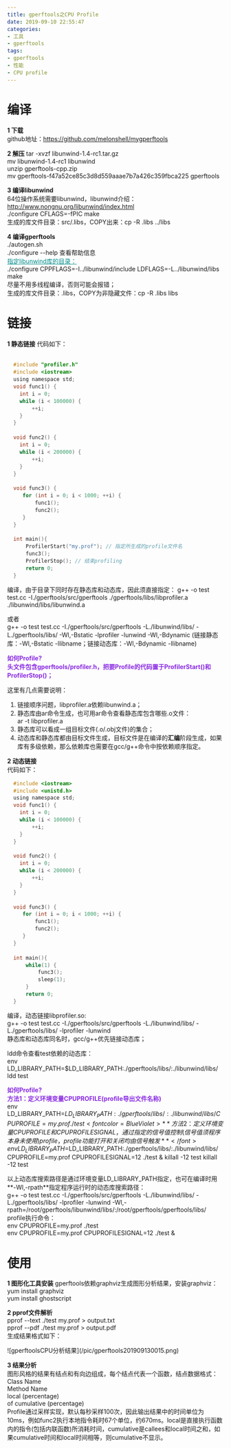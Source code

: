 ```yaml
---
title: gperftools之CPU Profile
date: 2019-09-10 22:55:47
categories:
- 工具
- gperftools
tags:
- gperftools
- 性能
- CPU profile
---
```


# 编译
**1 下载**  
  github地址：https://github.com/melonshell/mygperftools

**2 解压**
  tar -xvzf libunwind-1.4-rc1.tar.gz  
  mv libunwind-1.4-rc1 libunwind  
  unzip gperftools-cpp.zip  
  mv gperftools-f47a52ce85c3d8d559aaae7b7a426c359fbca225 gperftools  

**3 编译libunwind**  
  64位操作系统需要libunwind，libunwind介绍：http://www.nongnu.org/libunwind/index.html  
  ./configure CFLAGS=-fPIC 
  make  
  生成的库文件目录：src/.libs，COPY出来：cp -R .libs ../libs

**4 编译gperftools**  
  ./autogen.sh  
  ./configure --help  查看帮助信息  
  <font color=DarkCyan><u>指定libunwind库的目录：</u></font>  
  ./configure CPPFLAGS=-I../libunwind/include LDFLAGS=-L../libunwind/libs  
  make  
  尽量不用多线程编译，否则可能会报错；  
  生成的库文件目录：.libs，COPY为非隐藏文件：cp -R .libs libs  
  
# 链接
**1 静态链接** 
  代码如下：  
  ```C

    #include "profiler.h"
	#include <iostream>
	using namespace std;
	void func1() {
	  int i = 0;
	  while (i < 100000) {
	      ++i;
	  }   
	}
	
	void func2() {
	  int i = 0;
	  while (i < 200000) {
	      ++i;
	  }   
	}
	
	void func3() {
	   for (int i = 0; i < 1000; ++i) {
	       func1();
	       func2();
	   }   
	}
	
	int main(){
	    ProfilerStart("my.prof"); // 指定所生成的profile文件名
	    func3();
	    ProfilerStop(); // 结束profiling
	    return 0;
	}
  ```
  
  编译，由于目录下同时存在静态库和动态库，因此须直接指定： 
  g++ -o test test.cc -I./gperftools/src/gperftools ./gperftools/libs/libprofiler.a ./libunwind/libs/libunwind.a  
  
  或者  
  g++ -o test test.cc -I./gperftools/src/gperftools -L./libunwind/libs/ -L./gperftools/libs/ -Wl,-Bstatic -lprofiler -lunwind -Wl,-Bdynamic 
  (链接静态库：-Wl,-Bstatic -llibname；链接动态库：-Wl,-Bdynamic -llibname)  

  <font color=BlueViolet>**如何Profile?**</font>  
  <font color=BlueViolet>**头文件包含gperftools/profiler.h，把要Profile的代码置于ProfilerStart()和ProfilerStop()；**</font>  

  这里有几点需要说明：  
  1) 链接顺序问题，libprofiler.a依赖libunwind.a；  
  2) 静态库由ar命令生成，也可用ar命令查看静态库包含哪些.o文件：  
     ar -t libprofiler.a  
  3) 静态库可以看成一组目标文件(.o/.obj文件)的集合；  
  4) 动态库和静态库都由目标文件生成，目标文件是在编译的**汇编**阶段生成，如果库有多级依赖，那么依赖库也需要在gcc/g++命令中按依赖顺序指定。  
  
**2 动态链接**  
  代码如下：  
  ```C
	#include <iostream>
    #include <unistd.h>
	using namespace std;
	void func1() {
	  int i = 0;
	  while (i < 100000) {
	      ++i;
	  }   
	}
	
	void func2() {
	  int i = 0;
	  while (i < 200000) {
	      ++i;
	  }   
	}
	
	void func3() {
	   for (int i = 0; i < 1000; ++i) {
	       func1();
	       func2();
	   }   
	}
	
	int main(){
        while(1) {
	    	func3();
            sleep(1);
        }
	    return 0;
	}
  ```
  编译，动态链接libprofiler.so:  
  g++ -o test test.cc -I./gperftools/src/gperftools -L./libunwind/libs/ -L./gperftools/libs/ -lprofiler -lunwind  
  静态库和动态库同名时，gcc/g++优先链接动态库；  
  
  ldd命令查看test依赖的动态库：  
  env LD_LIBRARY_PATH=$LD_LIBRARY_PATH:./gperftools/libs/:./libunwind/libs/ ldd test  
  
  <font color=BlueViolet>**如何Profile?**</font>  
  <font color=BlueViolet>**方法1：定义环境变量CPUPROFILE(profile导出文件名称)**</font>  
      env LD_LIBRARY_PATH=$LD_LIBRARY_PATH:./gperftools/libs/:./libunwind/libs/ CPUPROFILE=my.prof ./test
  <font color=BlueViolet>**方法2：定义环境变量CPUPROFILE和CPUPROFILESIGNAL，通过指定的信号值控制(信号值须程序本身未使用)profile，profile功能打开和关闭均由信号触发**</font>
      env LD_LIBRARY_PATH=$LD_LIBRARY_PATH:./gperftools/libs/:./libunwind/libs/ CPUPROFILE=my.prof  CPUPROFILESIGNAL=12 ./test &
      killall -12 test
      killall -12 test
  
  以上动态库搜索路径是通过环境变量LD_LIBRARY_PATH指定，也可在编译时用**-Wl,-rpath**指定程序运行时的动态库搜索路径：  
      g++ -o test test.cc -I./gperftools/src/gperftools -L./libunwind/libs/ -L./gperftools/libs/ -lprofiler -lunwind -Wl,-rpath=/root/gperftools/libunwind/libs/:/root/gperftools/gperftools/libs/  
  profile执行命令：  
      env CPUPROFILE=my.prof ./test  
      env CPUPROFILE=my.prof  CPUPROFILESIGNAL=12 ./test &
  

# 使用     
  **1 图形化工具安装**
  gperftools依赖graphviz生成图形分析结果，安装graphviz：  
  yum install graphviz  
  yum install ghostscript  
  
  **2 pprof文件解析**  
  pprof --text ./test my.prof > output.txt  
  pprof --pdf ./test my.prof > output.pdf  
  生成结果格式如下：  
  <div style="height: 80%; width: 80%">![gperftoolsCPU分析结果](/pic/gperftools201909130015.png)</div>

  **3 结果分析**  
  图形风格的结果有结点和有向边组成，每个结点代表一个函数，结点数据格式：  
  Class Name  
  Method Name  
  local (percentage)  
  of cumulative (percentage)  
  Profile通过采样实现，默认每秒采样100次，因此输出结果中的时间单位为10ms，例如func2执行本地指令耗时67个单位，约670ms。local是直接执行函数内的指令(包括内联函数)所消耗时间，cumulative是callees和local时间之和，如果cumulative时间和local时间相等，则cumulative不显示。
  